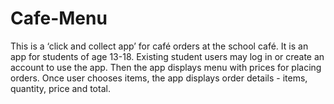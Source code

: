 # Cafe-Menu
This is a ‘click and collect app’ for café orders at the school café. It is an app for students of age 13-18. Existing student users may log in or create an account to use the app. Then the app displays menu with prices for placing orders. Once user chooses items, the app displays order details - items, quantity, price and total. 
